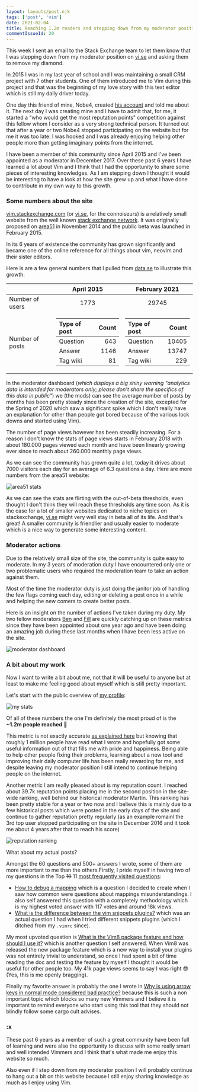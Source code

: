 ```yaml
---
layout: layouts/post.njk
tags: ['post', 'vim']
date: 2021-02-04
title: Reaching 1.2m readers and stepping down from my moderator position on vi.se
commentIssueId: 20
---
```


This week I sent an email to the Stack Exchange team to let them know that I was stepping down from my moderator position on [vi.se](https://vi.meta.stackexchange.com/q/1542/1841) and asking them to remove my diamond.

In 2015 I was in my last year of school and I was maintaining a small CRM project with 7 other students. One of them introduced me to Vim during this project and that was the beginning of my love story with this text editor which is still my daily driver today.

One day this friend of mine, Nobe4, created [his account](https://vi.stackexchange.com/users/1821/nobe4?tab=profile) and told me about it. The next day I was creating mine and I have to admit that, for me, it started a "who would get the most reputation points" competition against this fellow whom I consider as a very strong technical person. It turned out that after a year or two Nobe4 stopped participating on the website but for me it was too late: I was hooked and I was already enjoying helping other people more than getting imaginary points from the internet.

I have been a member of this community since April 2015 and I've been appointed as a moderator in December 2017. Over these past 6 years I have learned a lot about Vim and I think that I had the opportunity to share some pieces of interesting knowledges. As I am stepping down I thought it would be interesting to have a look at how the site grew up and what I have done to contribute in my own way to this growth.

### Some numbers about the site

[vim.stackexchange.com](https://vim.stackexchange.com) (or [vi.se](https://vim.stackexchange.com), for the connoiseurs) is a relatively small website from the well known [stack exchange network](https://stackexchange.com/). It was originally proposed on [area51](https://area51.stackexchange.com/proposals/80441/vi-and-vim) in November 2014 and the public beta was launched in February 2015.

In its 6 years of existence the community has grown significantly and became one of the online reference for all things about vim, neovim and their sister editors.

Here is are a few general numbers that I pulled from [data.se](https://data.stackexchange.com) to illustrate this growth:

<table>
    <thead>
        <tr>
            <th style="text-align: right;"></th>
            <th style="text-align: center;">April 2015</th>
            <th style="text-align: center;">February 2021</th>
        </tr>
    </thead>
    <tbody>
        <tr>
            <td style="text-align: left;">Number of users</td>
            <td style="text-align: center;">1773</td>
            <td style="text-align: center;">29745</td>
        </tr>
        <tr>
            <td>Number of posts</td>
            <td>
                <table>
                    <thead>
                        <tr>
                            <th style="text-align: left;">Type of post</th>
                            <th style="text-align: right;">Count</th>
                        </tr>
                    </thead>
                    <tbody>
                        <tr>
                            <td style="text-align: left;">Question</td>
                            <td style="text-align: right;">643</td>
                        </tr>
                        <tr>
                            <td style="text-align: left;">Answer</td>
                            <td style="text-align: right;">1146</td>
                        </tr>
                        <tr>
                            <td style="text-align: left;">Tag wiki</td>
                            <td style="text-align: right;">81</td>
                        </tr>
                    </tbody>
                </table>
            </td>
            <td>
                <table>
                    <thead>
                        <tr>
                            <th style="text-align: left;">Type of post</th>
                            <th style="text-align: right;">Count</th>
                        </tr>
                    </thead>
                    <tbody>
                        <tr>
                            <td style="text-align: left;">Question</td>
                            <td style="text-align: right;">10405</td>
                        </tr>
                        <tr>
                            <td style="text-align: left;">Answer</td>
                            <td style="text-align: right;">13747</td>
                        </tr>
                        <tr>
                            <td style="text-align: left;">Tag wiki</td>
                            <td style="text-align: right;">229</td>
                        </tr>
                    </tbody>
                </table>
            </td>
        </tr>
    </tbody>
</table>

In the moderator dashboard (_which displays a big shiny warning "analytics data is intended for moderators only; please don't share the specifics of this data in public"_) we (the mods) can see the average number of posts by months has been pretty steady since the creation of the site, excepted for the Spring of 2020 which saw a significant spike which I don't really have an explanation for other than people got bored because of the various lock downs and started using Vim).

The number of page views however has been steadily increasing. For a reason I don't know the stats of page views starts in February 2018 with about 180.000 pages viewed each month and have been linearly growing ever since to reach about 260.000 monthly page views.

As we can see the community has grown quite a lot, today it drives about 7000 visitors each day for an average of 6.3 questions a day. Here are more numbers from the area51 website:

![area51 stats](./are51-stats.png)

As we can see the stats are flirting with the out-of-beta thresholds, even thought I don't think they will reach these thresholds any time soon. As it is the case for a lot of smaller websites dedicated to niche topics on stackexchange, [vi.se](https://vim.stackexchange.com) might very well stay in beta all of its life. And that's great! A smaller community is friendlier and usually easier to moderate which is a nice way to generate some interesting content.


### Moderator actions

Due to the relatively small size of the site, the community is quite easy to moderate. In my 3 years of moderation duty I have encountered only one or two problematic users who required the moderation team to take an action against them.

Most of the time the moderator duty is just doing the janitor job of handling the few flags coming each day, editing or deleting a post once in a while and helping the new comers to create better posts.

Here is an insight on the number of actions I've taken during my duty. My two fellow moderators [Ben](https://vi.stackexchange.com/users/10604/d-ben-knoble) and [Fill](https://vi.stackexchange.com/users/18609/filbranden) are quickly catching up on these metrics since they have been appointed about one year ago and have been doing an amazing job during these last months when I have been less active on the site.

![moderator dashboard](./moderator_dashboard.png)

### A bit about my work

Now I want to write a bit about me, not that it will be useful to anyone but at least to make me feeling good about myself which is still pretty important.

Let's start with the public overview of [my profile](https://vi.stackexchange.com/users/1841/statox):

![my stats](./statox_stats.png)

Of all of these numbers the one I'm definitely the most proud of is the **~1.2m people reached** 🎉

This metric is not exactly accurate [as explained here](https://meta.stackoverflow.com/q/290491/4194289) but knowing that roughly 1 million people have read what I wrote and hopefully got some useful information out of that fills me with pride and happiness. Being able to help other people fixing their problems, learning about a new tool and improving their daily computer life has been really rewarding for me, and despite leaving my moderator position I still intend to continue helping people on the internet.

Another metric I am really pleased about is my reputation count. I reached about 39.7k reputation points placing me in the second position in the site-wide ranking, well behind our historical moderator Martin. This ranking has been pretty stable for a year or two now and I believe this is mainly due to a few historical posts which were posted in the early days of the site and continue to gather reputation pretty regularly (as an example romainl the 3rd top user stopped participating on the site in December 2016 and it took me about 4 years after that to reach his score)

![reputation ranking](./reputation_board.png)

What about my actual posts?

Amongst the 60 questions and 500+ answers I wrote, some of them are more important to me than the others.Firstly, I pride myself in having two of my questions in the Top ~~10~~ 11 [most frequently visited questions](https://vi.stackexchange.com/questions?tab=Frequent):

- [How to debug a mapping](https://vi.stackexchange.com/q/7722/1841) which is a question I decided to create when I saw how common were questions about mappings misunderstandings. I also self answered this question with a completely methodology which is my highest voted answer with 117 votes and around 18k views.
- [What is the difference between the vim snippets plugins?](https://vi.stackexchange.com/q/7466/1841) which was an actual question I had when I tried different snippets plugins (which I ditched from my `.vimrc` since).

My most upvoted question is [What is the Vim8 package feature and how should I use it?](https://vi.stackexchange.com/q/9522/1841) which is another question I self answered. When Vim8 was released the new package feature which is a new way to install your plugins was not entirely trivial to understand, so once I had spent a bit of time reading the doc and testing the feature by myself I thought it would be useful for other people too. My 41k page views seems to say I was right 😎 (Yes, this is me openly bragging).

Finally my favorite answer is probably the one I wrote in [Why is using arrow keys in normal mode considered bad practice?](https://vi.stackexchange.com/a/15674/1841) because this is such a non important topic which blocks so many new Vimmers and I believe it is important to remind everyone who start using this tool that they should not blindly follow some cargo cult advises.

### :x

These past 6 years as a member of such a great community have been full of learning and were also the opportunity to discuss with some really smart and well intended Vimmers and I think that's what made me enjoy this website so much.

Also even if I step down from my moderator position I will probably continue to hang out a bit on this website because I still enjoy sharing knowledge as much as I enjoy using Vim.

